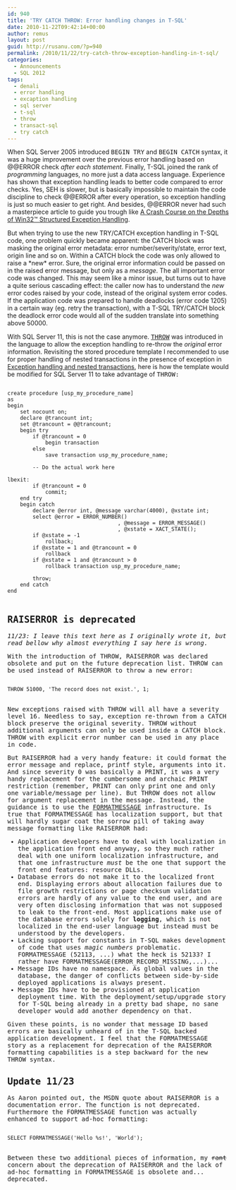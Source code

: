 ```yaml
---
id: 940
title: 'TRY CATCH THROW: Error handling changes in T-SQL'
date: 2010-11-22T09:42:14+00:00
author: remus
layout: post
guid: http://rusanu.com/?p=940
permalink: /2010/11/22/try-catch-throw-exception-handling-in-t-sql/
categories:
  - Announcements
  - SQL 2012
tags:
  - denali
  - error handling
  - excaption handling
  - sql server
  - t-sql
  - throw
  - transact-sql
  - try catch
---
```

When SQL Server 2005 introduced <tt>BEGIN TRY</tt> and <tt>BEGIN CATCH</tt> syntax, it was a huge improvement over the previous error handling based on @@ERROR check _after each statement_. Finally, T-SQL joined the rank of _programming_ languages, no more just a data access language. Experience has shown that exception handling leads to better code compared to error checks. Yes, SEH is slower, but is basically impossible to maintain the code discipline to check @@ERROR after every operation, so exception handling is just so much easier to get right. And besides, @@ERROR never had such a masterpiece article to guide you trough like <a href="http://www.microsoft.com/msj/0197/exception/exception.aspx" target="_blank">A Crash Course on the Depths of Win32™ Structured Exception Handling</a>.

But when trying to use the new TRY/CATCH exception handling in T-SQL code, one problem quickly became apparent: the CATCH block was masking the original error metadata: error number/severity/state, error text, origin line and so on. Within a CATCH block the code was only allowed to raise a \*new\* error. Sure, the original error information could be passed on in the raised error message, but only as a _message_. The all important error code was changed. This may seem like a minor issue, but turns out to have a quite serious cascading effect: the caller now has to understand the _new_ error codes raised by your code, instead of the original system error codes. If the application code was prepared to handle deadlocks (error code 1205) in a certain way (eg. retry the transaction), with a T-SQL TRY/CATCH block the deadlock error code would all of the sudden translate into something above 50000.

<!--more-->

With SQL Server 11, this is not the case anymore. <a href="http://msdn.microsoft.com/en-us/library/ee677615%28v=SQL.110%29.aspx" target="_blank"><tt>THROW</tt></a> was introduced in the language to allow the exception handling to re-throw the _original_ error information. Revisiting the stored procedure template I recommended to use for proper handling of nested transactions in the presence of exception in [Exception handling and nested transactions](http://rusanu.com/2009/06/11/exception-handling-and-nested-transactions/), here is how the template would be modified for SQL Server 11 to take advantage of <tt>THROW<tt>:</p> 

<pre>
<code class="prettyprint lang-sql">
create procedure [usp_my_procedure_name]
as
begin
	set nocount on;
	declare @trancount int;
	set @trancount = @@trancount;
	begin try
		if @trancount = 0
			begin transaction
		else
			save transaction usp_my_procedure_name;

		-- Do the actual work here
	
lbexit:
		if @trancount = 0	
			commit;
	end try
	begin catch
		declare @error int, @message varchar(4000), @xstate int;
		select @error = ERROR_NUMBER()
                                   , @message = ERROR_MESSAGE()
                                   , @xstate = XACT_STATE();
		if @xstate = -1
			rollback;
		if @xstate = 1 and @trancount = 0
			rollback
		if @xstate = 1 and @trancount &gt; 0
			rollback transaction usp_my_procedure_name;

		throw;
	end catch	
end
</code>
</pre>

<h2>
  RAISERROR is deprecated
</h2>

<p>
  <i>11/23: I leave this text here as I originally wrote it, but read bellow why almost everything I say here is wrong.</i>
</p>

<p>
  With the introduction of THROW, RAISERROR was declared obsolete and put on the future deprecation list. THROW can be used instead of RAISERROR to throw a new error:
</p>

<pre>
<code class="prettyprint lang-sql">
THROW 51000, 'The record does not exist.', 1;
</code>
</pre>

<p>
  New exceptions raised with THROW will all have a severity level 16. Needless to say, exception re-thrown from a CATCH block preserve the original severity. THROW without additional arguments can only be used inside a CATCH block. THROW with explicit error number can be used in any place in code.
</p>

<p>
  But <tt>RAISERROR</tt> had a very handy feature: it could format the error message and replace, <tt>printf</tt> style, arguments into it. And since severity 0 was basically a <tt>PRINT</tt>, it was a very handy replacement for the cumbersome and archaic <tt>PRINT</tt> restriction (remember, PRINT can only print one and only one variable/message per line). But THROW does not allow for argument replacement in the message. Instead, the guidance is to use the <a href="http://msdn.microsoft.com/en-us/library/ms186788%28v=SQL.110%29.aspx" target="_blank"><tt>FORMATMESSAGE</tt></a> infrastructure. Is true that <tt>FORMATMESSAGE</tt> has localization support, but that will hardly sugar coat the sorrow pill of taking away message formatting like RAISERROR had:
</p>

<ul>
  <li>
    Application developers have to deal with localization in the application front end anyway, so they much rather deal with one uniform localization infrastructure, and that one infrastructure <i>must</i> be the one that support the front end features: resource DLLs.
  </li>
  <li>
    Database errors do not make it to the localized front end. Displaying errors about allocation failures due to file growth restrictions or page checksum validation errors are hardly of any value to the end user, and are very often disclosing information that was not supposed to leak to the front-end. Most applications make use of the database errors solely for <b>logging</b>, which is not localized in the end-user language but instead must be understood by the developers.
  </li>
  <li>
    Lacking support for constants in T-SQL makes development of code that uses <i>magic numbers</i> problematic. <tt>FORMATMESSAGE (52113, ...)</tt> what the heck is 52133? I rather have <tt>FORMATMESSAGE(ERROR_RECORD_MISSING,...)</tt>...
  </li>
  <li>
    Message IDs have no namespace. As global values in the database, the danger of conflicts between side-by-side deployed applications is always present.
  </li>
  <li>
    Message IDs have to be provisioned at application deployment time. With the deployment/setup/upgrade story for T-SQL being already in a pretty bad shape, no sane developer would add another dependency on that.
  </li>
</ul>

<p>
  Given these points, is no wonder that message ID based errors are basically unheard of in the T-SQL backed application development. I feel that the <tt>FORMATMESSAGE</tt> story as a replacement for deprecation of the <tt>RAISERROR</tt> formatting capabilities is a step backward for the new THROW syntax.
</p>

<h2>
  Update 11/23
</h2>

<p>
  As Aaron pointed out, the MSDN quote about RAISERROR is a documentation error. The function is not deprecated. Furthermore the FORMATMESSAGE function was actually enhanced to support ad-hoc formatting:
</p>

<pre>
<code class="prettyprint lang-sql">
SELECT FORMATMESSAGE('Hello %s!', 'World');
</code>
</pre>

<p>
  Between these two additional pieces of information, my <del datetime="2010-11-23T18:07:26+00:00">rant</del> concern about the deprecation of RAISERROR and the lack of ad-hoc formatting in FORMATMESSAGE is obsolete and... deprecated.
</p>